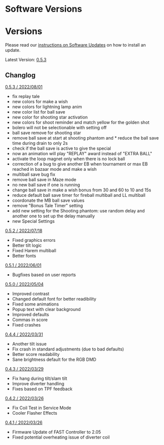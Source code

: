 # Software Versions

# Versions

Please read our [instructions on Software Updates](software_updates.md) on how to install an update.

Latest Version: [0.5.3](https://images.the-forgotten-tales.com/totan_0.5.3.image)

## Changlog

 [0.5.3 / 2022/08/01](https://images.the-forgotten-tales.com/totan_0.5.3.image)

  * fix replay tale
  * new colors for make a wish
  * new colors for lightning lamp anim
  * new color list for ball save
  * new color for shooting star activation
  * new colors for shoot reminder and match yellow for the golden shot
  * bolero will not be selectionable with setting off
  * ball save remove for shooting star
  * remove ball save at start at shooting phantom and * reduce the ball save time during drain to only 2s
  * check if the ball save is active to give the special
  * now an animation will play "REPLAY" award instead of "EXTRA BALL"
  * activate the loop magnet only when there is no lock ball
  * correction of a bug to give another EB when tournament or max EB reached in bazaar mode and make a wish
  * multiball save bug fix
  * remove ball save in Maze mode
  * no new ball save if one is running
  * change ball save in make a wish bonus from 30 and 60 to 10 and 15s
  * reduce default ball save timer for fireball multiball  and LL multiball
  * coordonate the MB ball save values
  * remove "Bonus Tale Timer" setting
  * add new setting for the Shooting phantom: use random delay and another one to set up the delay manually
  * new Special Settings

 [0.5.2 / 2022/07/18](https://images.the-forgotten-tales.com/totan_0.5.2.image)

   * Fixed graphics errors
   * Better tilt logic
   * Fixed Harem multiball
   * Better fonts

 [0.5.1 / 2022/06/01](https://images.the-forgotten-tales.com/totan_0.5.1.image)

   * Bugfixes based on user reports

 [0.5.0 / 2022/05/04](https://images.the-forgotten-tales.com/totan_0.5.0.image)

   * Improved contrast
   * Changed default font for better readibility
   * Fixed some animations
   * Popup text with clear background
   * Improved defaults
   * Commas in score
   * Fixed crashes

 [0.4.4 / 2022/03/31](https://images.the-forgotten-tales.com/totan_0.4.4.image)

   * Another tilt issue
   * Fix crash in standard adjustments (due to bad defaults)
   * Better score readability
   * Sane brightness default for the RGB DMD

 [0.4.3 / 2022/03/29](https://images.the-forgotten-tales.com/totan_0.4.3.image)

   * Fix hang during tilt/slam tilt
   * Improve diverter handling
   * Fixes based on TPF feedback

 [0.4.2 / 2022/03/26](https://images.the-forgotten-tales.com/totan_0.4.2.image)

   * Fix Coil Test in Service Mode
   * Cooler Flasher Effects

[0.4.1 / 2022/03/26](https://images.the-forgotten-tales.com/totan_0.4.1.image)

   * Firmware Update of FAST Controller to 2.05
   * Fixed potential overheating issue of diverter coil

